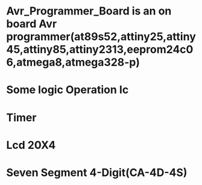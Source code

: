 # Avr_Programmer_Board is an on board Avr programmer(at89s52,attiny25,attiny45,attiny85,attiny2313,eeprom24c06,atmega8,atmega328-p) 
# Some logic Operation Ic   
# Timer  
# Lcd 20X4
# Seven Segment 4-Digit(CA-4D-4S)
